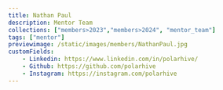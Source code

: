 ```yaml
---
title: Nathan Paul
description: Mentor Team
collections: ["members>2023","members>2024", "mentor_team"]
tags: ["mentor"]
previewimage: /static/images/members/NathanPaul.jpg
customFields:
    - Linkedin: https://www.linkedin.com/in/polarhive/
    - Github: https://github.com/polarhive
    - Instagram: https://instagram.com/polarhive
---
```

